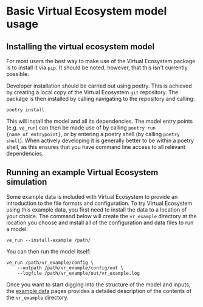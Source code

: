 # Basic Virtual Ecosystem model usage

## Installing the virtual ecosystem model

For most users the best way to make use of the Virtual Ecosystem package is to install
it via `pip`. It should be noted, however, that this isn't currently possible.

Developer installation should be carried out using poetry. This is achieved by creating
a local copy of the Virtual Ecosystem `git` repository. The package is then installed
by calling navigating to the repository and calling:

```shell
poetry install
```

This will install the model and all its dependencies. The model entry points (e.g.
`ve_run`) can then be made use of by calling `poetry run {name_of_entrypoint}`, or by
entering a poetry shell (by calling `poetry shell`). When actively developing it is
generally better to be within a poetry shell, as this ensures that you have command line
access to all relevant dependencies.

## Running an example Virtual Ecosystem simulation

Some example data is included with Virtual Ecosystem to provide
an introduction to the file formats and configuration. To try Virtual Ecosystem using
this example data, you first need to install the data to a location of your choice. The
command below will create the `vr_example` directory at the location you choose and
install all of the configuration and data files to run a model.

```shell
ve_run --install-example /path/
```

You can then run the model itself:

```shell
ve_run /path/vr_example/config \ 
    --outpath /path/vr_example/config/out \ 
    --logfile /path/vr_example/out/vr_example.log
```

Once you want to start digging into the structure of the model and inputs, the [example
data](./example_data.md) pages provides a detailed description of the  contents of the
`vr_example` directory.
